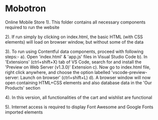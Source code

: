 # Mobotron
Online Mobile Store
1). This folder contains all necessary components required to run the website

2). If run simply by clicking on index.html, the basic HTML (with CSS elements) will load 
on browser window, but without some of the data

3). To run using Contentful data components, proceed with following steps:-
	a). Open 'index.html' & 'app.js' files in Visual Studio Code
	b). In 'Extensions' (ctrl+shift+X) tab of VS Code, search for and install the 
	    'Preview on Web Server (v1.3.0)' Extension
	c). Now go to index.html file, right click anywhere, and choose the option labelled
	    'vscode-preview-server: Launch on browser' (ctrl+shift+L)
	d). A browser window will now open containing HTML+CSS elements and also database
	    data in the 'Our Products' section

4). In this version, all functionalities of the cart and wishlist are functional

5). Internet access is required to display Font Awesome and Google Fonts imported elements
